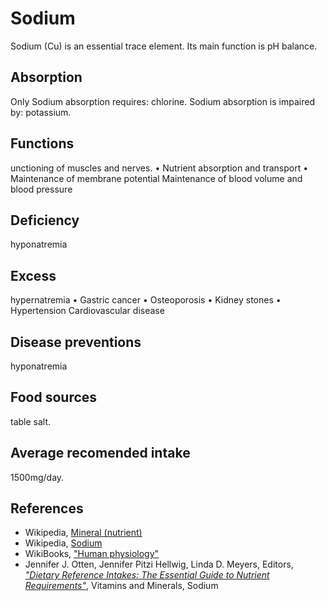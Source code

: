 # Sodium
Sodium (Cu) is an essential trace element. Its main function is pH balance.

## Absorption
Only 
Sodium absorption requires: chlorine.
Sodium absorption is impaired by: potassium.

## Functions
unctioning of muscles and nerves.
	• Nutrient absorption and transport
	• Maintenance of membrane potential
Maintenance of blood volume and blood pressure

## Deficiency
hyponatremia

## Excess
hypernatremia
	• Gastric cancer
	• Osteoporosis
	• Kidney stones
	• Hypertension
Cardiovascular disease

## Disease preventions
hyponatremia 

## Food sources
table salt.

## Average recomended intake
1500mg/day.

## References
- Wikipedia, [Mineral (nutrient)](https://en.wikipedia.org/wiki/Mineral_(nutrient))
- Wikipedia, [Sodium](https://en.wikipedia.org/wiki/Sodium)
- WikiBooks, ["Human physiology"](https://en.wikibooks.org/wiki/Human_Physiology/Nutrition#Minerals)
- Jennifer J. Otten, Jennifer Pitzi Hellwig, Linda D. Meyers, Editors, [_"Dietary Reference Intakes: The Essential Guide to Nutrient Requirements"_](https://www.amazon.com/Dietary-Reference-Intakes-Essential-Requirements/dp/0309157420), Vitamins and Minerals, Sodium